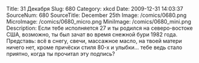 Title: 31 Декабря 
Slug: 680 
Category: xkcd 
Date: 2009-12-31 14:03:37 
SourceNum: 680 
SourceTitle: December 25th 
Image: /comics/0680.png 
MicroImage: /comics/0680_micro.png 
MiniImage: /comics/0680_mini.png 
Description: Если тебе исполняется 27 и ты родился на северо-востоке США, возможно, ты был зачат во время снежной бури 1982 года. Представь: всё в снегу, свечи, массажное масло, на твоей матери ничего нет, кроме причёски стиля 80-х и улыбки... тебе ведь стало приятно, когда ты прочитал эту подпись? 

